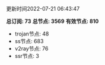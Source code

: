 更新时间2022-07-21 06:43:47

**总订阅: 73**
**总节点: 3569**
**有效节点: 810**
- trojan节点: 48
- ss节点: 683
- v2ray节点: 76
- ssr节点: 3
